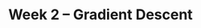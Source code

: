 ---
    title: Week 2 – Gradient Descent
    weekNumber: 2
    days:
      - date: 2023-4-10
        events:
          "**LEC 4**{: .label .label-lecture } (coming soon)":
      - date: 2023-4-12
        events:
          "**LEC 5**{: .label .label-lecture } (coming soon)":
          "**GW 2**{: .label .label-disc } (coming soon)":
      - date: 2023-4-14
        events:
          "**LEC 6**{: .label .label-lecture } (coming soon)":
---